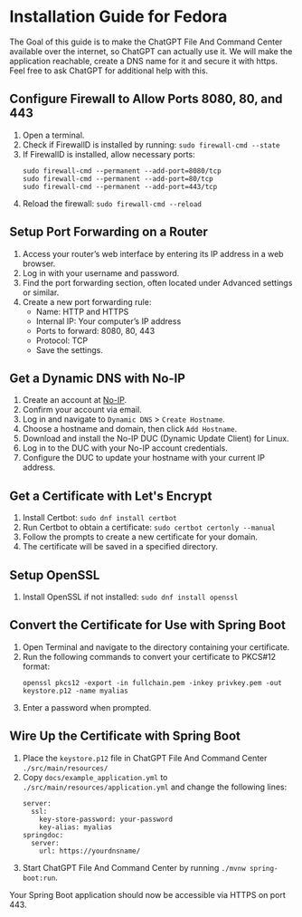 # Installation Guide for Fedora

The Goal of this guide is to make the ChatGPT File And Command Center available
over the internet, so ChatGPT can actually use it. We will make the application
reachable, create a DNS name for it and secure it with https. Feel free to ask
ChatGPT for additional help with this.

## Configure Firewall to Allow Ports 8080, 80, and 443

1. Open a terminal.
2. Check if FirewallD is installed by running: `sudo firewall-cmd --state`
3. If FirewallD is installed, allow necessary ports:
    ```
    sudo firewall-cmd --permanent --add-port=8080/tcp
    sudo firewall-cmd --permanent --add-port=80/tcp
    sudo firewall-cmd --permanent --add-port=443/tcp
    ```
4. Reload the firewall: `sudo firewall-cmd --reload`

## Setup Port Forwarding on a Router

1. Access your router’s web interface by entering its IP address in a web browser.
2. Log in with your username and password.
3. Find the port forwarding section, often located under Advanced settings or similar.
4. Create a new port forwarding rule:
    - Name: HTTP and HTTPS
    - Internal IP: Your computer’s IP address
    - Ports to forward: 8080, 80, 443
    - Protocol: TCP
    - Save the settings.

## Get a Dynamic DNS with No-IP

1. Create an account at [No-IP](https://www.noip.com/).
2. Confirm your account via email.
3. Log in and navigate to `Dynamic DNS` > `Create Hostname`.
4. Choose a hostname and domain, then click `Add Hostname`.
5. Download and install the No-IP DUC (Dynamic Update Client) for Linux.
6. Log in to the DUC with your No-IP account credentials.
7. Configure the DUC to update your hostname with your current IP address.

## Get a Certificate with Let's Encrypt

1. Install Certbot: `sudo dnf install certbot`
2. Run Certbot to obtain a certificate: `sudo certbot certonly --manual`
3. Follow the prompts to create a new certificate for your domain.
4. The certificate will be saved in a specified directory.

## Setup OpenSSL

1. Install OpenSSL if not installed: `sudo dnf install openssl`

## Convert the Certificate for Use with Spring Boot

1. Open Terminal and navigate to the directory containing your certificate.
2. Run the following commands to convert your certificate to PKCS#12 format:
    ```
    openssl pkcs12 -export -in fullchain.pem -inkey privkey.pem -out keystore.p12 -name myalias
    ```
3. Enter a password when prompted.

## Wire Up the Certificate with Spring Boot

1. Place the `keystore.p12` file in ChatGPT File And Command Center `./src/main/resources/`
2. Copy `docs/example_application.yml` to `./src/main/resources/application.yml` and change
   the following lines:
    ```
    server:
      ssl:
        key-store-password: your-password
        key-alias: myalias
    springdoc:
      server:
        url: https://yourdnsname/
    ```
1. Start ChatGPT File And Command Center by running `./mvnw spring-boot:run`.

Your Spring Boot application should now be accessible via HTTPS on port 443.
